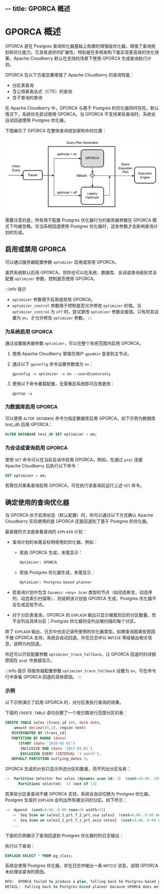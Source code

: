 --
title: GPORCA 概述
---

# GPORCA 概述

GPORCA 是在 Postgres 查询优化器基础上构建的增强版优化器，增强了查询规划和优化能力。它具有良好的扩展性，特别是在多核架构下能实现更高效的优化效果。Apache Cloudberry 默认在支持的场景下使用 GPORCA 生成查询执行计划。

GPORCA 在以下方面显著增强了 Apache Cloudberry 的查询性能：

- 分区表查询
- 含公用表表达式（CTE）的查询
- 含子查询的查询

在 Apache Cloudberry 中，GPORCA 与基于 Postgres 的优化器同时存在。默认情况下，系统优先尝试使用 GPORCA。当 GPORCA 不支持某些查询时，系统会自动回退使用 Postgres 优化器。

下图展示了 GPORCA 在整体查询规划架构中的位置：

![查询架构](../../../media/orca-architecture.png)

需要注意的是，所有用于配置 Postgres 优化器行为的服务器参数在 GPORCA 模式下均被忽略。仅当系统回退使用 Postgres 优化器时，这些参数才会影响查询计划的生成。

## 启用或禁用 GPORCA

可以通过服务器配置参数 `optimizer` 启用或禁用 GPORCA。

虽然系统默认启用 GPORCA，但你也可以在系统、数据库、会话或查询级别灵活配置 `optimizer` 参数，控制是否使用 GPORCA。

:::info 提示
- `optimizer` 参数用于启用或禁用 GPORCA。
- `optimizer_control` 参数用于控制是否允许修改 `optimizer` 的值。当 `optimizer_control` 为 `off` 时，尝试更改 `optimizer` 参数会报错。只有将其设置为 `on`，才允许修改 `optimizer` 参数。
:::

### 为系统启用 GPORCA

通过设置服务器参数 `optimizer`，可以在整个系统范围内启用 GPORCA。

1. 使用 Apache Cloudberry 管理员用户 `gpadmin` 登录到主节点。

2. 通过以下 `gpconfig` 命令设置参数值为 `on`：

    ```shell
    gpconfig -c optimizer -v on --coordinatoronly
    ```

3. 使用以下命令重载配置，无需重启系统即可应用更改：

    ```shell
    gpstop -u
    ```

### 为数据库启用 GPORCA

可以使用 `ALTER DATABASE` 命令为指定数据库启用 GPORCA。如下示例为数据库 *test_db* 启用 GPORCA：

```sql
ALTER DATABASE test_db SET optimizer = on;
```

### 为会话或查询启用 GPORCA

使用 `SET` 命令可以在当前会话中启用 GPORCA。例如，在通过 `psql` 连接 Apache Cloudberry 后执行以下命令：

```sql
SET optimizer = on;
```

若需仅对某条查询启用 GPORCA，可在执行该查询前运行上述 `SET` 命令。

## 确定使用的查询优化器

当 GPORCA 处于启用状态（默认配置）时，你可以通过以下方式确认 Apache Cloudberry 实际使用的是 GPORCA 还是回退到了基于 Postgres 的优化器。

最直接的方法是查看查询的 `EXPLAIN` 计划：

- 查询计划的末尾会标明使用的优化器。例如：

    - 若由 GPORCA 生成，末尾显示：

        ```sql
        Optimizer: GPORCA
        ```

    - 若由 Postgres 优化器生成，末尾显示：

        ```sql
        Optimizer: Postgres-based planner
        ```

- 若查询计划中包含 `Dynamic <any> Scan` 类型的节点（如动态断言、动态序列、动态索引扫描等），则说明该计划由 GPORCA 生成，Postgres 优化器不会生成这些节点。

- 对于分区表查询，GPORCA 的 `EXPLAIN` 输出只显示被裁剪后的分区数量，而不会列出具体分区；Postgres 优化器则会列出被扫描的每个分区。

除了 `EXPLAIN` 输出，日志中也会记录所使用的优化器类型。如果查询因某些原因不被 GPORCA 支持，系统会自动回退，并在日志中以 `NOTICE` 等级输出相关信息，说明为何回退。

你还可以开启配置参数 `optimizer_trace_fallback`，让 GPORCA 回退时的详细原因在 `psql` 中直接显示。

:::info 提示
将服务器配置参数 `optimizer_trace_fallback` 设置为 `on`，可在命令行中查看 GPORCA 回退的具体原因。
:::

### 示例

以下示例演示了启用 GPORCA 时，对分区表执行查询的效果。

下面的 `CREATE TABLE` 语句创建了一个按日期进行范围分区的表：

```sql
CREATE TABLE sales (trans_id int, date date, 
    amount decimal(9,2), region text)
   DISTRIBUTED BY (trans_id)
   PARTITION BY RANGE (date)
      (START (date '2016-01-01') 
       INCLUSIVE END (date '2017-01-01') 
       EXCLUSIVE EVERY (INTERVAL '1 month'),
   DEFAULT PARTITION outlying_dates );
```

GPORCA 生成的计划只显示所选分区的数量，而不列出分区名称：

```sql
->  Partition Selector for sales (dynamic scan id: 1)  (cost=10.00..100.00 rows=50 width=4)
      Partitions selected:  13 (out of 13)
```

若某些分区表查询不被 GPORCA 支持，系统会自动切换为 Postgres 优化器。Postgres 生成的 `EXPLAIN` 会列出所有被访问的分区。如下所示：

```sql
->  Append  (cost=0.00..0.00 rows=26 width=53)
   ->  Seq Scan on sales2_1_prt_7_2_prt_usa sales2  (cost=0.00..0.00 rows=1 width=53)
   ->  Seq Scan on sales2_1_prt_7_2_prt_asia sales2  (cost=0.00..0.00 rows=1 width=53)
   ...
```

下面的示例展示了查询回退到 Postgres 优化器时的日志输出：

执行以下查询：

```sql
EXPLAIN SELECT * FROM pg_class;
```

系统会使用 Postgres 优化器，并在日志中输出一条 `NOTICE` 消息，说明 GPORCA 未处理该查询的原因。

```sql
NFO:  GPORCA failed to produce a plan, falling back to Postgres-based planner
DETAIL:  Falling back to Postgres-based planner because GPORCA does not support the following feature: Non-default collation
```
